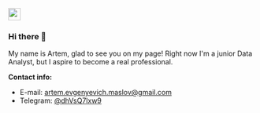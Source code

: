 
<img src="[/images/output/video1.gif](https://github.com/artem-maslov/artem-maslov/blob/main/resources/6ywG.gif)" width="25" height="25"/>

### Hi there 👋

My name is Artem, glad to see you on my page! Right now I'm a junior Data Analyst, but I aspire to become a real professional. 

**Contact info:**
* E-mail: artem.evgenyevich.maslov@gmail.com
* Telegram: [@dhVsQ7lxw9](https://t.me/dhVsQ7lxw9)



<!--
**artem-maslov/artem-maslov** is a ✨ _special_ ✨ repository because its `README.md` (this file) appears on your GitHub profile.

Here are some ideas to get you started:

- 🔭 I’m currently working on ...
- 🌱 I’m currently learning ...
- 👯 I’m looking to collaborate on ...
- 🤔 I’m looking for help with ...
- 💬 Ask me about ...
- 📫 How to reach me: ...
- 😄 Pronouns: ...
- ⚡ Fun fact: ...
-->
